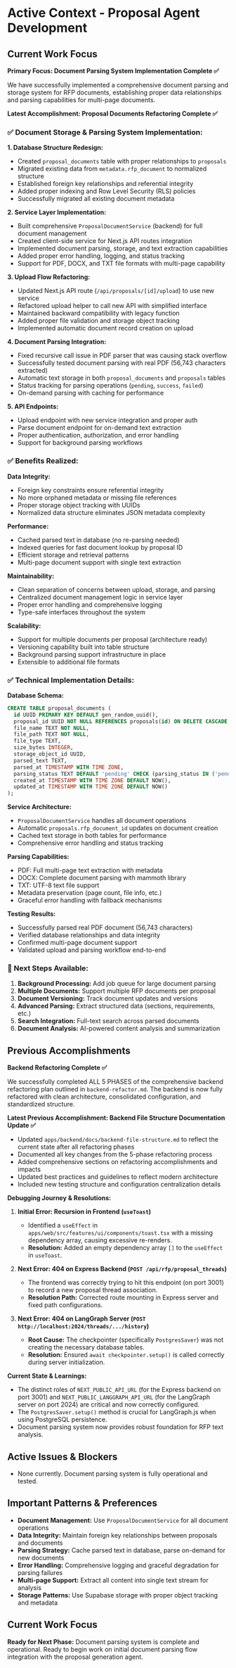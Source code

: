 # Active Context - Proposal Agent Development

## Current Work Focus

**Primary Focus: Document Parsing System Implementation Complete ✅**

We have successfully implemented a comprehensive document parsing and storage system for RFP documents, establishing proper data relationships and parsing capabilities for multi-page documents.

**Latest Accomplishment: Proposal Documents Refactoring Complete ✅**

### **✅ Document Storage & Parsing System Implementation:**

**1. Database Structure Redesign:**

- Created `proposal_documents` table with proper relationships to `proposals`
- Migrated existing data from `metadata.rfp_document` to normalized structure
- Established foreign key relationships and referential integrity
- Added proper indexing and Row Level Security (RLS) policies
- Successfully migrated all existing document metadata

**2. Service Layer Implementation:**

- Built comprehensive `ProposalDocumentService` (backend) for full document management
- Created client-side service for Next.js API routes integration
- Implemented document parsing, storage, and text extraction capabilities
- Added proper error handling, logging, and status tracking
- Support for PDF, DOCX, and TXT file formats with multi-page capability

**3. Upload Flow Refactoring:**

- Updated Next.js API route (`/api/proposals/[id]/upload`) to use new service
- Refactored upload helper to call new API with simplified interface
- Maintained backward compatibility with legacy function
- Added proper file validation and storage object tracking
- Implemented automatic document record creation on upload

**4. Document Parsing Integration:**

- Fixed recursive call issue in PDF parser that was causing stack overflow
- Successfully tested document parsing with real PDF (56,743 characters extracted)
- Automatic text storage in both `proposal_documents` and `proposals` tables
- Status tracking for parsing operations (`pending`, `success`, `failed`)
- On-demand parsing with caching for performance

**5. API Endpoints:**

- Upload endpoint with new service integration and proper auth
- Parse document endpoint for on-demand text extraction
- Proper authentication, authorization, and error handling
- Support for background parsing workflows

### **✅ Benefits Realized:**

**Data Integrity:**

- Foreign key constraints ensure referential integrity
- No more orphaned metadata or missing file references
- Proper storage object tracking with UUIDs
- Normalized data structure eliminates JSON metadata complexity

**Performance:**

- Cached parsed text in database (no re-parsing needed)
- Indexed queries for fast document lookup by proposal ID
- Efficient storage and retrieval patterns
- Multi-page document support with single text extraction

**Maintainability:**

- Clean separation of concerns between upload, storage, and parsing
- Centralized document management logic in service layer
- Proper error handling and comprehensive logging
- Type-safe interfaces throughout the system

**Scalability:**

- Support for multiple documents per proposal (architecture ready)
- Versioning capability built into table structure
- Background parsing support infrastructure in place
- Extensible to additional file formats

### **✅ Technical Implementation Details:**

**Database Schema:**

```sql
CREATE TABLE proposal_documents (
  id UUID PRIMARY KEY DEFAULT gen_random_uuid(),
  proposal_id UUID NOT NULL REFERENCES proposals(id) ON DELETE CASCADE,
  file_name TEXT NOT NULL,
  file_path TEXT NOT NULL,
  file_type TEXT,
  size_bytes INTEGER,
  storage_object_id UUID,
  parsed_text TEXT,
  parsed_at TIMESTAMP WITH TIME ZONE,
  parsing_status TEXT DEFAULT 'pending' CHECK (parsing_status IN ('pending', 'success', 'failed')),
  created_at TIMESTAMP WITH TIME ZONE DEFAULT NOW(),
  updated_at TIMESTAMP WITH TIME ZONE DEFAULT NOW()
);
```

**Service Architecture:**

- `ProposalDocumentService` handles all document operations
- Automatic `proposals.rfp_document_id` updates on document creation
- Cached text storage in both tables for performance
- Comprehensive error handling and status tracking

**Parsing Capabilities:**

- PDF: Full multi-page text extraction with metadata
- DOCX: Complete document parsing with mammoth library
- TXT: UTF-8 text file support
- Metadata preservation (page count, file info, etc.)
- Graceful error handling with fallback mechanisms

**Testing Results:**

- Successfully parsed real PDF document (56,743 characters)
- Verified database relationships and data integrity
- Confirmed multi-page document support
- Validated upload and parsing workflow end-to-end

### **🚀 Next Steps Available:**

1. **Background Processing:** Add job queue for large document parsing
2. **Multiple Documents:** Support multiple RFP documents per proposal
3. **Document Versioning:** Track document updates and versions
4. **Advanced Parsing:** Extract structured data (sections, requirements, etc.)
5. **Search Integration:** Full-text search across parsed documents
6. **Document Analysis:** AI-powered content analysis and summarization

## Previous Accomplishments

**Backend Refactoring Complete ✅**

We successfully completed ALL 5 PHASES of the comprehensive backend refactoring plan outlined in `backend-refactor.md`. The backend is now fully refactored with clean architecture, consolidated configuration, and standardized structure.

**Latest Previous Accomplishment: Backend File Structure Documentation Update ✅**

- Updated `apps/backend/docs/backend-file-structure.md` to reflect the current state after all refactoring phases
- Documented all key changes from the 5-phase refactoring process
- Added comprehensive sections on refactoring accomplishments and impacts
- Updated best practices and guidelines to reflect modern architecture
- Included new testing structure and configuration centralization details

**Debugging Journey & Resolutions:**

1.  **Initial Error: Recursion in Frontend (`useToast`)**

    - Identified a `useEffect` in `apps/web/src/features/ui/components/toast.tsx` with a missing dependency array, causing excessive re-renders.
    - **Resolution:** Added an empty dependency array `[]` to the `useEffect` in `useToast`.

2.  **Next Error: 404 on Express Backend (`POST /api/rfp/proposal_threads`)**

    - The frontend was correctly trying to hit this endpoint (on port 3001) to record a new proposal thread association.
    - **Resolution Path:** Corrected route mounting in Express server and fixed path configurations.

3.  **Next Error: 404 on LangGraph Server (`POST http://localhost:2024/threads/.../history`)**
    - **Root Cause:** The checkpointer (specifically `PostgresSaver`) was not creating the necessary database tables.
    - **Resolution:** Ensured `await checkpointer.setup()` is called correctly during server initialization.

**Current State & Learnings:**

- The distinct roles of `NEXT_PUBLIC_API_URL` (for the Express backend on port 3001) and `NEXT_PUBLIC_LANGGRAPH_API_URL` (for the LangGraph server on port 2024) are critical and now correctly configured.
- The `PostgresSaver.setup()` method is crucial for LangGraph.js when using PostgreSQL persistence.
- Document parsing system now provides robust foundation for RFP text analysis.

## Active Issues & Blockers

- None currently. Document parsing system is fully operational and tested.

## Important Patterns & Preferences

- **Document Management:** Use `ProposalDocumentService` for all document operations
- **Data Integrity:** Maintain foreign key relationships between proposals and documents
- **Parsing Strategy:** Cache parsed text in database, parse on-demand for new documents
- **Error Handling:** Comprehensive logging and graceful degradation for parsing failures
- **Multi-page Support:** Extract all content into single text stream for analysis
- **Storage Patterns:** Use Supabase storage with proper object tracking and metadata

## Current Work Focus

**Ready for Next Phase:** Document parsing system is complete and operational. Ready to begin work on initial document parsing flow integration with the proposal generation agent.
